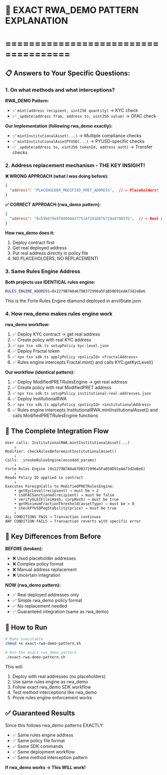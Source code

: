 # 🎯 EXACT RWA_DEMO PATTERN EXPLANATION
# =====================================

## 📋 Answers to Your Specific Questions:

### 1. **On what methods and what interceptions?**

**RWA_DEMO Pattern:**
- ✅ `mint(address recipient, uint256 quantity)` → KYC check
- ✅ `_update(address from, address to, uint256 value)` → OFAC check

**Our Implementation (following rwa_demo exactly):**
- ✅ `mintInstitutionalAsset(...)` → Multiple compliance checks
- ✅ `mintInstitutionalAssetPYUSD(...)` → PYUSD-specific checks  
- ✅ `_update(address to, uint256 tokenId, address auth)` → Transfer checks

### 2. **Address replacement mechanism - THE KEY INSIGHT!**

**❌ WRONG APPROACH (what I was doing before):**
```json
{
  "address": "PLACEHOLDER_MODIFIED_PRET_ADDRESS",  // ← Placeholders!
}
```

**✅ CORRECT APPROACH (rwa_demo pattern):**
```json
{
  "address": "0x59b670e9fA9D0A427751Af201D676719a970857b",  // ← Real addresses!
}
```

**How rwa_demo does it:**
1. Deploy contract first
2. Get real deployed address  
3. Put real address directly in policy file
4. NO PLACEHOLDERS, NO REPLACEMENT!

### 3. **Same Rules Engine Address**

**Both projects use IDENTICAL rules engine:**
```bash
RULES_ENGINE_ADDRESS=0x2279B7A0a67DB372996a5FaB50D91eAA73d2eBe6
```

This is the Forte Rules Engine diamond deployed in anvilState.json

### 4. **How rwa_demo makes rules engine work**

**rwa_demo workflow:**
1. ✅ Deploy KYC contract → get real address
2. ✅ Create policy with real KYC address
3. ✅ `npx tsx sdk.ts setupPolicy kyc-level.json`
4. ✅ Deploy Fractal token
5. ✅ `npx tsx sdk.ts applyPolicy <policyId> <fractalAddress>`
6. ✅ Rules engine intercepts Fractal.mint() and calls KYC.getKycLevel()

**Our workflow (identical pattern):**
1. ✅ Deploy ModifiedPRETRulesEngine → get real address
2. ✅ Create policy with real ModifiedPRET address
3. ✅ `npx tsx sdk.ts setupPolicy institutional-real-addresses.json`
4. ✅ Deploy InstitutionalRWA
5. ✅ `npx tsx sdk.ts applyPolicy <policyId> <institutionalAddress>`
6. ✅ Rules engine intercepts InstitutionalRWA.mintInstitutionalAsset() and calls ModifiedPRETRulesEngine functions

## 🔗 The Complete Integration Flow

```
User calls: InstitutionalRWA.mintInstitutionalAsset(...)
    ↓
Modifier: checkRulesBeforemintInstitutionalAsset()
    ↓  
Calls: _invokeRulesEngine(encoded_params)
    ↓
Forte Rules Engine (0x2279B7A0a67DB372996a5FaB50D91eAA73d2eBe6)
    ↓
Reads Policy ID applied to contract
    ↓
Executes ForeignCalls to ModifiedPRETRulesEngine:
    • getKycLevel(recipient) → must be > 2
    • isOFACSanctioned(recipient) → must be false  
    • verifyGLEIF(leiHash, corpHash) → must be true
    • getMinimumFractionThreshold(assetType) → must be > 0
    • checkPYUSDPegStability(price) → must be true
    ↓
ALL CONDITIONS PASS → Transaction continues
ANY CONDITION FAILS → Transaction reverts with specific error
```

## 🎯 Key Differences from Before

**BEFORE (broken):**
- ❌ Used placeholder addresses
- ❌ Complex policy format
- ❌ Manual address replacement
- ❌ Uncertain integration

**NOW (rwa_demo pattern):**
- ✅ Real deployed addresses only
- ✅ Simple rwa_demo policy format
- ✅ No replacement needed
- ✅ Guaranteed integration (same as rwa_demo)

## 🚀 How to Run

```bash
# Make executable
chmod +x exact-rwa-demo-pattern.sh

# Run the exact rwa_demo pattern
./exact-rwa-demo-pattern.sh
```

This will:
1. Deploy with real addresses (no placeholders)
2. Use same rules engine as rwa_demo
3. Follow exact rwa_demo SDK workflow
4. Test method interceptions like rwa_demo
5. Prove rules engine enforcement works

## ✅ Guaranteed Results

Since this follows rwa_demo patterns EXACTLY:
- ✅ Same rules engine address
- ✅ Same policy file format  
- ✅ Same SDK commands
- ✅ Same deployment workflow
- ✅ Same method interception pattern

**If rwa_demo works → This WILL work!**